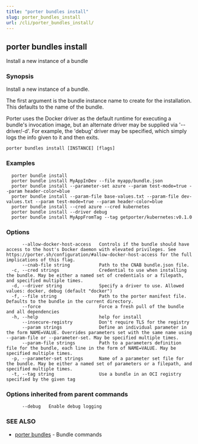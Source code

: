 ```yaml
---
title: "porter bundles install"
slug: porter_bundles_install
url: /cli/porter_bundles_install/
---
```

## porter bundles install

Install a new instance of a bundle

### Synopsis

Install a new instance of a bundle.

The first argument is the bundle instance name to create for the installation. This defaults to the name of the bundle. 

Porter uses the Docker driver as the default runtime for executing a bundle's invocation image, but an alternate driver may be supplied via '--driver/-d'.
For example, the 'debug' driver may be specified, which simply logs the info given to it and then exits.

```
porter bundles install [INSTANCE] [flags]
```

### Examples

```
  porter bundle install
  porter bundle install MyAppInDev --file myapp/bundle.json
  porter bundle install --parameter-set azure --param test-mode=true --param header-color=blue
  porter bundle install --param-file base-values.txt --param-file dev-values.txt --param test-mode=true --param header-color=blue
  porter bundle install --cred azure --cred kubernetes
  porter bundle install --driver debug
  porter bundle install MyAppFromTag --tag getporter/kubernetes:v0.1.0

```

### Options

```
      --allow-docker-host-access   Controls if the bundle should have access to the host's Docker daemon with elevated privileges. See https://porter.sh/configuration/#allow-docker-host-access for the full implications of this flag.
      --cnab-file string           Path to the CNAB bundle.json file.
  -c, --cred strings               Credential to use when installing the bundle. May be either a named set of credentials or a filepath, and specified multiple times.
  -d, --driver string              Specify a driver to use. Allowed values: docker, debug (default "docker")
  -f, --file string                Path to the porter manifest file. Defaults to the bundle in the current directory.
      --force                      Force a fresh pull of the bundle and all dependencies
  -h, --help                       help for install
      --insecure-registry          Don't require TLS for the registry
      --param strings              Define an individual parameter in the form NAME=VALUE. Overrides parameters set with the same name using --param-file or --parameter-set. May be specified multiple times.
      --param-file strings         Path to a parameters definition file for the bundle, each line in the form of NAME=VALUE. May be specified multiple times.
  -p, --parameter-set strings      Name of a parameter set file for the bundle. May be either a named set of parameters or a filepath, and specified multiple times.
  -t, --tag string                 Use a bundle in an OCI registry specified by the given tag
```

### Options inherited from parent commands

```
      --debug   Enable debug logging
```

### SEE ALSO

* [porter bundles](/cli/porter_bundles/)	 - Bundle commands

